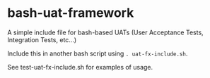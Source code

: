 # bash-uat-framework

A simple include file for bash-based UATs (User Acceptance Tests, Integration Tests, etc...)

Include this in another bash script using `. uat-fx-include.sh`.

See test-uat-fx-include.sh for examples of usage.
